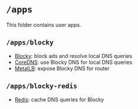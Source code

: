 # `/apps`

This folder contains user apps.

## `/apps/blocky`

- [Blocky](https://github.com/0xERR0R/blocky): block ads and resolve local DNS queries
- [CoreDNS](https://coredns.io/): use Blocky DNS for local DNS queries
- [MetalLB](https://metallb.io/): expose Blocky DNS for router

## `/apps/blocky-redis`

- [Redis](https://redis.io/): cache DNS queries for Blocky
